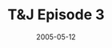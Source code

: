 ---
title: "T&J Episode 3"
full-title: "Tom and Jerry in Mansion House Mouse"
developer: "Denki"
brand: "Cartoon Network"
menu: "Cartoon Network/Tom and Jerry/Tom and Jerry Episode 3/ModeSelect.jpg"
gameplay: "Cartoon Network/Tom and Jerry/Tom and Jerry Episode 3/Play002Outside.jpg"
archived: "2023-09-30"
date: "2005-05-12"
levels: "none"
scores:
  sort: score
  reverse: true
  filter: "item.game == page.slug"
links:
  - title: Play
    url: "http://denki.co.uk/sky/tj3/app.html"
---